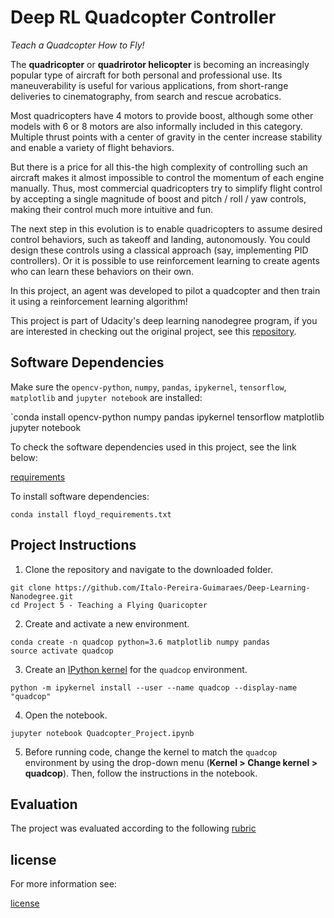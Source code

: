 # Deep RL Quadcopter Controller

*Teach a Quadcopter How to Fly!*

The **quadricopter** or **quadrirotor helicopter** is becoming an increasingly popular type of aircraft for both personal and professional use. Its maneuverability is useful for various applications, from short-range deliveries to cinematography, from search and rescue acrobatics.

Most quadricopters have 4 motors to provide boost, although some other models with 6 or 8 motors are also informally included in this category. Multiple thrust points with a center of gravity in the center increase stability and enable a variety of flight behaviors.

But there is a price for all this-the high complexity of controlling such an aircraft makes it almost impossible to control the momentum of each engine manually. Thus, most commercial quadricopters try to simplify flight control by accepting a single magnitude of boost and pitch / roll / yaw controls, making their control much more intuitive and fun.

The next step in this evolution is to enable quadricopters to assume desired control behaviors, such as takeoff and landing, autonomously. You could design these controls using a classical approach (say, implementing PID controllers). Or it is possible to use reinforcement learning to create agents who can learn these behaviors on their own.

In this project, an agent was developed to pilot a quadcopter and then train it using a reinforcement learning algorithm!

This project is part of Udacity's deep learning nanodegree program, if you are interested in checking out the original project, see this [repository](https://github.com/udacity/RL-Quadcopter-2.git).

## Software Dependencies

Make sure the `opencv-python`, `numpy`, `pandas`, `ipykernel`, `tensorflow`, `matplotlib` and `jupyter notebook` are installed:

`conda install opencv-python numpy pandas ipykernel tensorflow matplotlib jupyter notebook

To check the software dependencies used in this project, see the link below: 

[requirements](requirements.txt)

To install software dependencies:

`conda install floyd_requirements.txt`

## Project Instructions

1. Clone the repository and navigate to the downloaded folder.

```
git clone https://github.com/Italo-Pereira-Guimaraes/Deep-Learning-Nanodegree.git
cd Project 5 - Teaching a Flying Quaricopter
```

2. Create and activate a new environment.

```
conda create -n quadcop python=3.6 matplotlib numpy pandas
source activate quadcop
```

3. Create an [IPython kernel](http://ipython.readthedocs.io/en/stable/install/kernel_install.html) for the `quadcop` environment. 
```
python -m ipykernel install --user --name quadcop --display-name "quadcop"
```

4. Open the notebook.
```
jupyter notebook Quadcopter_Project.ipynb
```

5. Before running code, change the kernel to match the `quadcop` environment by using the drop-down menu (**Kernel > Change kernel > quadcop**). Then, follow the instructions in the notebook.

## Evaluation

The project was evaluated according to the following [rubric](https://review.udacity.com/#!/rubrics/1189/view)

## license
 
For more information see:

[license](LICENSE.txt)

